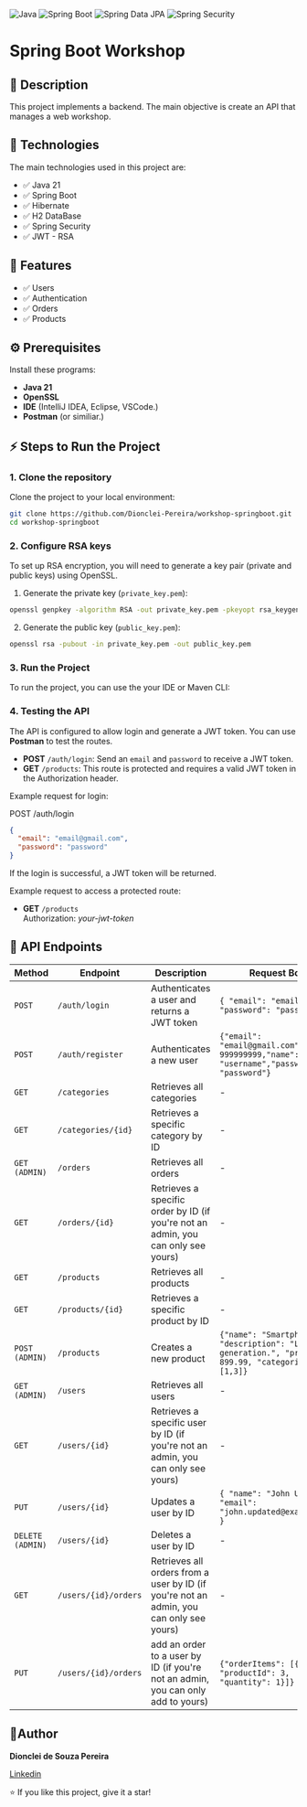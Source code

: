 ![Java](https://img.shields.io/badge/Java-21-blue)
![Spring Boot](https://img.shields.io/badge/Spring%20Boot-3.4-green)
![Spring Data JPA](https://img.shields.io/badge/Spring%20Data%20JPA-3.4-green)
![Spring Security](https://img.shields.io/badge/Spring%20Security-6.4.1-blue)

# Spring Boot Workshop

## 📖 Description

This project implements a backend. The main objective is create an API that manages a web workshop.

## 🚀 **Technologies**

The main technologies used in this project are:

- ✅ Java 21 
- ✅ Spring Boot  
- ✅ Hibernate  
- ✅ H2 DataBase
- ✅ Spring Security
- ✅ JWT - RSA

## 🎯 **Features**
- ✅ Users  
- ✅ Authentication
- ✅ Orders  
- ✅ Products

## ⚙ Prerequisites

Install these programs:

- **Java 21**
- **OpenSSL**
- **IDE** (IntelliJ IDEA, Eclipse, VSCode.)
- **Postman** (or similiar.)

## ⚡ Steps to Run the Project

### 1. Clone the repository

Clone the project to your local environment:

```bash
git clone https://github.com/Dionclei-Pereira/workshop-springboot.git
cd workshop-springboot
```
### 2. Configure RSA keys

To set up RSA encryption, you will need to generate a key pair (private and public keys) using OpenSSL.

1. Generate the private key (`private_key.pem`):
```bash
openssl genpkey -algorithm RSA -out private_key.pem -pkeyopt rsa_keygen_bits:2048
```
2. Generate the public key (`public_key.pem`):
   
```bash
openssl rsa -pubout -in private_key.pem -out public_key.pem
```

### 3. Run the Project

To run the project, you can use the your IDE or Maven CLI:

### 4. Testing the API

The API is configured to allow login and generate a JWT token. You can use **Postman** to test the routes.

- **POST** `/auth/login`: Send an `email` and `password` to receive a JWT token.
- **GET** `/products`: This route is protected and requires a valid JWT token in the Authorization header.

Example request for login:

POST /auth/login
```json
{
  "email": "email@gmail.com",
  "password": "password"
}
```

If the login is successful, a JWT token will be returned.

Example request to access a protected route:

- **GET** `/products` <br>
Authorization: _your-jwt-token_

## 📑 API Endpoints

| Method | Endpoint | Description | Request Body | Response |
|--------|----------|-------------|--------------|----------|
| `POST` | `/auth/login` | Authenticates a user and returns a JWT token | `{ "email": "email@gmail", "password": "passw" }` | `{ "token": "eyJhbGciOiJIUzUxMiJ9..." }` |
| `POST` | `/auth/register` | Authenticates a new user | `{"email": "email@gmail.com","phone": 999999999,"name": "username","password": "password"}` | `200 OK`<br>`400 Bad Request` |
| `GET`  | `/categories` | Retrieves all categories | - | `200 OK` |
| `GET`  | `/categories/{id}` | Retrieves a specific category by ID | - | `200 OK`<br>`404 Not Found`|
| `GET (ADMIN)`  | `/orders` | Retrieves all orders | - | `200 OK` |
| `GET`  | `/orders/{id}` | Retrieves a specific order by ID (if you're not an admin, you can only see yours)| - | `200 OK`<br>`404 Not Found`<br>`403 Forbidden` |
| `GET `  | `/products` | Retrieves all products | - | `200 OK` |
| `GET`  | `/products/{id}` | Retrieves a specific product by ID| - | `200 OK`<br>`404 Not Found` |
| `POST (ADMIN)` | `/products` | Creates a new product | `{"name": "Smartphone X", "description": "Latest generation.", "price": 899.99, "categories": [1,3]}` | `201 Created`<br>`400 Bad Request`<br>`403 Forbidden`|
| `GET (ADMIN)`  | `/users` | Retrieves all users | - | `200 OK`<br>`403 Forbiden` |
| `GET`  | `/users/{id}` | Retrieves a specific user by ID (if you're not an admin, you can only see yours)| - | `200 OK`<br>`404 Not Found`<br>`403 Forbiden` |
| `PUT`  | `/users/{id}` | Updates a user by ID | `{ "name": "John Updated", "email": "john.updated@example.com" }` | `200 OK`<br>`400 Bad Request`<br>`404 Not Found` |
| `DELETE (ADMIN)` | `/users/{id}` | Deletes a user by ID | - | `204 No Content`<br>`403 Forbidden` |
| `GET`  | `/users/{id}/orders` | Retrieves all orders from a user by ID (if you're not an admin, you can only see yours)| - | `200 OK`<br>`404 Not Found`<br>`403 Forbiden` |
| `PUT`  | `/users/{id}/orders` | add an order to a user by ID (if you're not an admin, you can only add to yours)| `{"orderItems": [{ "productId": 3, "quantity": 1}]}` | `200 OK`<br>`404 Not Found`<br>`403 Forbiden` |

## 📜Author

**Dionclei de Souza Pereira**

[Linkedin](https://www.linkedin.com/in/dionclei-de-souza-pereira-07287726b/)

⭐️ If you like this project, give it a star!  
